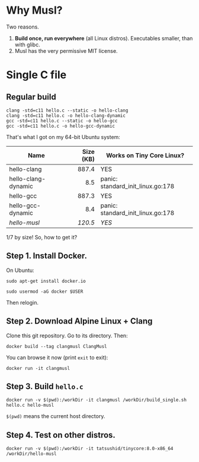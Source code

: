 # Why Musl?

Two reasons.

1. **Build once, run everywhere** (all Linux distros). Executables smaller, than with glibc.
2. Musl has the very permissive MIT license.

# Single C file

## Regular build

    clang -std=c11 hello.c --static -o hello-clang
    clang -std=c11 hello.c -o hello-clang-dynamic
    gcc -std=c11 hello.c --static -o hello-gcc
    gcc -std=c11 hello.c -o hello-gcc-dynamic

That's what I got on my 64-bit Ubuntu system:

| Name                    | Size (KB) | Works on Tiny Core Linux?         |
| ----------------------- | --------: | --------------------------------- |
| hello-clang             |     887.4 | YES                               |
| hello-clang-dynamic     |       8.5 | panic: standard_init_linux.go:178 |
| hello-gcc               |     887.3 | YES                               |
| hello-gcc-dynamic       |       8.4 | panic: standard_init_linux.go:178 |
| *hello-musl*            |   *120.5* | *YES*                             |

1/7 by size! So, how to get it?

## Step 1. Install Docker.

On Ubuntu:

    sudo apt-get install docker.io

    sudo usermod -aG docker $USER
    
Then relogin.

## Step 2. Download Alpine Linux + Clang

Clone this git repository. Go to its directory. Then:

    docker build --tag clangmusl ClangMusl

You can browse it now (print `exit` to exit):

    docker run -it clangmusl

## Step 3. Build `hello.c`

    docker run -v $(pwd):/workDir -it clangmusl /workDir/build_single.sh hello.c hello-musl

`$(pwd)` means the current host directory.

## Step 4. Test on other distros.

    docker run -v $(pwd):/workDir -it tatsushid/tinycore:8.0-x86_64 /workDir/hello-musl
